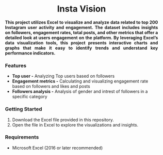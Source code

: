 <h1 align="center">  Insta Vision </h1>
<p align="justify"><b> This project utilizes Excel to visualize and analyze data related to top 200 Instagram user activity and engagement. The dataset includes insights on followers, 
  engagement rates, total posts, and other metrics that offer a detailed look at users engagement on the platform. By leveraging Excel’s data visualization tools, this project 
  presents interactive charts and graphs that make it easy to identify trends and understand key performance indicators.</b> </p>
<h3>Features</h3>
<ul>
  <li><b>Top user -</b> Analyzing Top users based on followers</li>
  <li><b>Engagement metrics -</b> Calculating and visualizing engagement rate based on followers and likes and posts</li>
  <li><b>Followers analysis -</b> Analysis of gender and intrest of followers in a specific category</li>
</ul>
<h3>Getting Started</h3>
<ol>
  <li>Download the Excel file provided in this repository.</li>
<li>Open the file in Excel to explore the visualizations and insights.</li>
</ol>
<h3>Requirements</h3>
<ul>
  <li>Microsoft Excel (2016 or later recommended)</li>
</ul>

